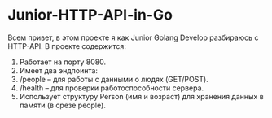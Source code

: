 # Junior-HTTP-API-in-Go
Всем привет, в этом проекте я как Junior Golang Develop разбираюсь с HTTP-API. В проекте содержится: 
1. Работает на порту 8080.
2. Имеет два эндпоинта:
3. /people – для работы с данными о людях (GET/POST).
4. /health – для проверки работоспособности сервера.
5. Использует структуру Person (имя и возраст) для хранения данных в памяти (в срезе people).
